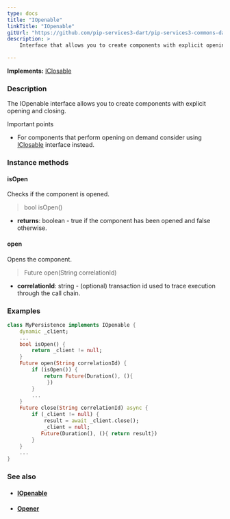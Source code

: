 ```yaml
---
type: docs
title: "IOpenable"
linkTitle: "IOpenable"
gitUrl: "https://github.com/pip-services3-dart/pip-services3-commons-dart"
description: >
    Interface that allows you to create components with explicit opening and closing.

---
```


**Implements:** [IClosable](../iclosable)

### Description

The IOpenable interface allows you to create components with explicit opening and closing.

Important points
    
- For components that perform opening on demand consider using [IClosable](../iclosable) interface instead.

### Instance methods

#### isOpen
Checks if the component is opened.

> bool isOpen()

- **returns**: boolean - true if the component has been opened and false otherwise.

#### open
Opens the component.

> Future open(String correlationId)

- **correlationId**: string - (optional) transaction id used to trace execution through the call chain.

### Examples

```dart
class MyPersistence implements IOpenable {
    dynamic _client;
    ...
    bool isOpen() {
        return _client != null;
    }
    Future open(String correlationId) {
        if (isOpen()) {
            return Future(Duration(), (){
             })
        }
        ...
    }
    Future close(String correlationId) async {
        if (_client != null) {
            result = await _client.close();
            _client = null;
           Future(Duration(), (){ return result})
        }
    }
    ...
}
```

### See also
- #### [IOpenable](../iopenable)
- #### [Opener](../opener)
